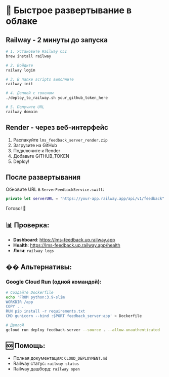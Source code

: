# 🚀 Быстрое развертывание в облаке

## Railway - 2 минуты до запуска

```bash
# 1. Установите Railway CLI
brew install railway

# 2. Войдите
railway login

# 3. В папке scripts выполните
railway init

# 4. Деплой с токеном
./deploy_to_railway.sh your_github_token_here

# 5. Получите URL
railway domain
```

## Render - через веб-интерфейс

1. Распакуйте `lms_feedback_server_render.zip`
2. Загрузите на GitHub
3. Подключите к Render
4. Добавьте GITHUB_TOKEN
5. Deploy!

## После развертывания

Обновите URL в `ServerFeedbackService.swift`:
```swift
private let serverURL = "https://your-app.railway.app/api/v1/feedback"
```

Готово! 🎉

## 📊 Проверка:
- **Dashboard**: https://lms-feedback.up.railway.app
- **Health**: https://lms-feedback.up.railway.app/health
- **Логи**: `railway logs`

## �� Альтернативы:

### Google Cloud Run (одной командой):
```bash
# Создайте Dockerfile
echo 'FROM python:3.9-slim
WORKDIR /app
COPY . .
RUN pip install -r requirements.txt
CMD gunicorn --bind :$PORT feedback_server:app' > Dockerfile

# Деплой
gcloud run deploy feedback-server --source . --allow-unauthenticated
```

## 🆘 Помощь:
- Полная документация: `CLOUD_DEPLOYMENT.md`
- Railway статус: `railway status`
- Railway дашборд: `railway open` 